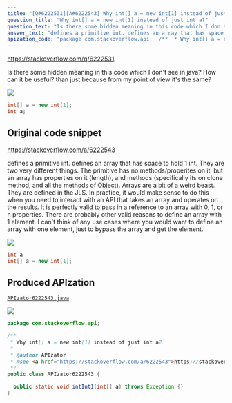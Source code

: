 ```yaml
---
title: "[Q#6222531][A#6222543] Why int[] a = new int[1] instead of just int a?"
question_title: "Why int[] a = new int[1] instead of just int a?"
question_text: "Is there some hidden meaning in this code which I don't see in java? How can it be useful? than just because from my point of view it's the same?"
answer_text: "defines a primitive int. defines an array that has space to hold 1 int. They are two very different things. The primitive has no methods/properites on it, but an array has properties on it (length), and methods (specifically its on clone method, and all the methods of Object). Arrays are a bit of a weird beast.  They are defined in the JLS. In practice, it would make sense to do this when you need to interact with an API that takes an array and operates on the results.  It is perfectly valid to pass in a reference to an array with 0, 1, or n properties.  There are probably other valid reasons to define an array with 1 element. I can't think of any use cases where you would want to define an array with one element, just to bypass the array and get the element."
apization_code: "package com.stackoverflow.api;  /**  * Why int[] a = new int[1] instead of just int a?  *  * @author APIzator  * @see <a href=\"https://stackoverflow.com/a/6222543\">https://stackoverflow.com/a/6222543</a>  */ public class APIzator6222543 {    public static void intInt1(int[] a) throws Exception {} }"
---
```


https://stackoverflow.com/q/6222531

Is there some hidden meaning in this code which I don&#x27;t see in java? How can it be useful?
than just
because from my point of view it&#x27;s the same?


<div class="code-logo"><img src="/stackoverflow.png" /></div>

```java
int[] a = new int[1];
int a;
```


## Original code snippet

https://stackoverflow.com/a/6222543

defines a primitive int.
defines an array that has space to hold 1 int.
They are two very different things. The primitive has no methods/properites on it, but an array has properties on it (length), and methods (specifically its on clone method, and all the methods of Object).
Arrays are a bit of a weird beast.  They are defined in the JLS.
In practice, it would make sense to do this when you need to interact with an API that takes an array and operates on the results.  It is perfectly valid to pass in a reference to an array with 0, 1, or n properties.  There are probably other valid reasons to define an array with 1 element.
I can&#x27;t think of any use cases where you would want to define an array with one element, just to bypass the array and get the element.

<div class="code-logo"><img src="/stackoverflow.png" /></div>

```java
int a
int[] a = new int[1];
```

## Produced APIzation

[`APIzator6222543.java`](https://github.com/pasqualesalza/apization/raw/main/data/search/APIzator6222543.java)

<div class="code-logo"><img src="/apizator.png" /></div>

```java
package com.stackoverflow.api;

/**
 * Why int[] a = new int[1] instead of just int a?
 *
 * @author APIzator
 * @see <a href="https://stackoverflow.com/a/6222543">https://stackoverflow.com/a/6222543</a>
 */
public class APIzator6222543 {

  public static void intInt1(int[] a) throws Exception {}
}

```